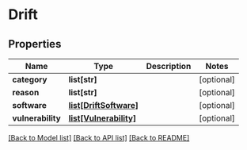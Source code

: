 # Drift

## Properties
Name | Type | Description | Notes
------------ | ------------- | ------------- | -------------
**category** | **list[str]** |  | [optional] 
**reason** | **list[str]** |  | [optional] 
**software** | [**list[DriftSoftware]**](DriftSoftware.md) |  | [optional] 
**vulnerability** | [**list[Vulnerability]**](Vulnerability.md) |  | [optional] 

[[Back to Model list]](../README.md#documentation-for-models) [[Back to API list]](../README.md#documentation-for-api-endpoints) [[Back to README]](../README.md)

